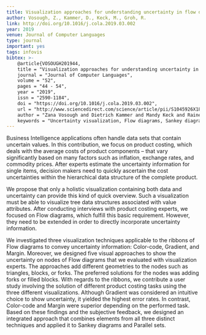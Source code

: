 ```yaml
---
title: Visualization approaches for understanding uncertainty in flow diagrams
author: Vosough, Z., Kammer, D., Keck, M., Groh, R.
link: http://doi.org/10.1016/j.cola.2019.03.002
year: 2019
venue: Journal of Computer Languages
type: journal
important: yes
tags: infovis
bibtex: >-
    @article{VOSOUGH201944,
    title = "Visualization approaches for understanding uncertainty in flow diagrams",
    journal = "Journal of Computer Languages",
    volume = "52",
    pages = "44 - 54",
    year = "2019",
    issn = "2590-1184",
    doi = "https://doi.org/10.1016/j.cola.2019.03.002",
    url = "http://www.sciencedirect.com/science/article/pii/S1045926X18300168",
    author = "Zana Vosough and Dietrich Kammer and Mandy Keck and Rainer Groh",
    keywords = "Uncertainty visualization, Flow diagrams, Sankey diagrams, Parallel sets, Product costing, Business intelligence"}
---
```

Business Intelligence applications often handle data sets that contain uncertain values. In this contribution, we focus on product costing, which deals with the average costs of product components – that vary significantly based on many factors such as inflation, exchange rates, and commodity prices. After experts estimate the uncertainty information for single items, decision makers need to quickly ascertain the cost uncertainties within the hierarchical data structure of the complete product.

We propose that only a holistic visualization containing both data and uncertainty can provide this kind of quick overview. Such a visualization must be able to visualize tree data structures associated with value attributes. After conducting interviews with product costing experts, we focused on Flow diagrams, which fulfill this basic requirement. However, they need to be extended in order to directly incorporate uncertainty information.

We investigated three visualization techniques applicable to the ribbons of Flow diagrams to convey uncertainty information: Color-code, Gradient, and Margin. Moreover, we designed five visual approaches to show the uncertainty on nodes of Flow diagrams that we evaluated with visualization experts. The approaches add different geometries to the nodes such as triangles, blocks, or forks. The preferred solutions for the nodes was adding forks or filled blocks. With regards to the ribbons, we contribute a user study involving the solution of different product costing tasks using the three different visualizations. Although Gradient was considered an intuitive choice to show uncertainty, it yielded the highest error rates. In contrast, Color-code and Margin were superior depending on the performed task. Based on these findings and the subjective feedback, we designed an integrated approach that combines elements from all three distinct techniques and applied it to Sankey diagrams and Parallel sets.